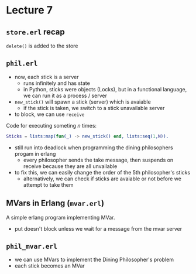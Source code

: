 # Lecture 7

## `store.erl` recap
`delete()` is added to the store

## `phil.erl`
- now, each stick is a server
  - runs infinitely and has state
  - in Python, sticks were objects (Locks), but in a functional language, we can run it as a process / server
- `new_stick()` will spawn a stick (server) which is avaiable
  - if the stick is taken, we switch to a stick unavailable server
- to block, we can use `receive`

Code for executing someting _n_ times:
```erl
Sticks = lists:map(fun(_) -> new_stick() end, lists:seq(1,N)).
```

- still run into deadlock when programming the dining philosophers progam in erlang
  - every philosopher sends the take message, then suspends on receive because they are all unvailable
- to fix this, we can easily change the order of the 5th philosopher's sticks
  - alternatively, we can check if sticks are avaiable or not before we attempt to take them

## MVars in Erlang (`mvar.erl`)
A simple erlang program implementing MVar.

- put doesn't block unless we wait for a message from the mvar server

## `phil_mvar.erl`
- we can use MVars to implement the Dining Philosopher's problem
- each stick becomes an MVar
